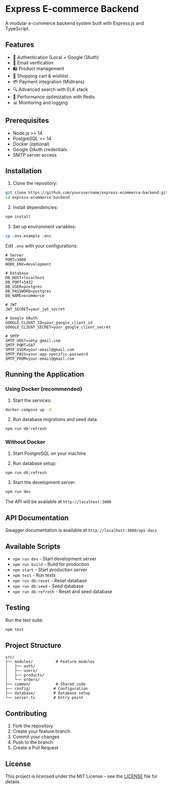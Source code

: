 # Express E-commerce Backend

A modular e-commerce backend system built with Express.js and TypeScript.

## Features

- 🔐 Authentication (Local + Google OAuth)
- 📧 Email verification
- 🛍️ Product management
- 🛒 Shopping cart & wishlist
- 💳 Payment integration (Midtrans)
- 🔍 Advanced search with ELK stack
- 🚀 Performance optimization with Redis
- 📊 Monitoring and logging

## Prerequisites

- Node.js >= 14
- PostgreSQL >= 14
- Docker (optional)
- Google OAuth credentials
- SMTP server access

## Installation

1. Clone the repository:

```bash
git clone https://github.com/yourusername/express-ecommerce-backend.git
cd express-ecommerce-backend
```

2. Install dependencies:

```bash
npm install
```

3. Set up environment variables:

```bash
cp .env.example .env
```

Edit `.env` with your configurations:

```plaintext
# Server
PORT=3000
NODE_ENV=development

# Database
DB_HOST=localhost
DB_PORT=5432
DB_USER=postgres
DB_PASSWORD=postgres
DB_NAME=ecommerce

# JWT
JWT_SECRET=your_jwt_secret

# Google OAuth
GOOGLE_CLIENT_ID=your_google_client_id
GOOGLE_CLIENT_SECRET=your_google_client_secret

# SMTP
SMTP_HOST=smtp.gmail.com
SMTP_PORT=587
SMTP_USER=your-email@gmail.com
SMTP_PASS=your-app-specific-password
SMTP_FROM=your-email@gmail.com
```

## Running the Application

### Using Docker (recommended)

1. Start the services:

```bash
docker-compose up -d
```

2. Run database migrations and seed data:

```bash
npm run db:refresh
```

### Without Docker

1. Start PostgreSQL on your machine

2. Run database setup:

```bash
npm run db:refresh
```

3. Start the development server:

```bash
npm run dev
```

The API will be available at `http://localhost:3000`

## API Documentation

Swagger documentation is available at `http://localhost:3000/api-docs`

## Available Scripts

- `npm run dev` - Start development server
- `npm run build` - Build for production
- `npm start` - Start production server
- `npm test` - Run tests
- `npm run db:reset` - Reset database
- `npm run db:seed` - Seed database
- `npm run db:refresh` - Reset and seed database

## Testing

Run the test suite:

```bash
npm test
```

## Project Structure

```
src/
├── modules/          # Feature modules
│   ├── auth/
│   ├── users/
│   ├── products/
│   └── orders/
├── common/           # Shared code
├── config/          # Configuration
├── database/        # Database setup
└── server.ts        # Entry point
```

## Contributing

1. Fork the repository
2. Create your feature branch
3. Commit your changes
4. Push to the branch
5. Create a Pull Request

## License

This project is licensed under the MIT License - see the [LICENSE](LICENSE) file for details.
